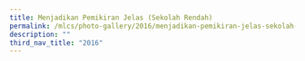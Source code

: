 ```yaml
---
title: Menjadikan Pemikiran Jelas (Sekolah Rendah)
permalink: /mlcs/photo-gallery/2016/menjadikan-pemikiran-jelas-sekolah-rendah/
description: ""
third_nav_title: "2016"
---
```

